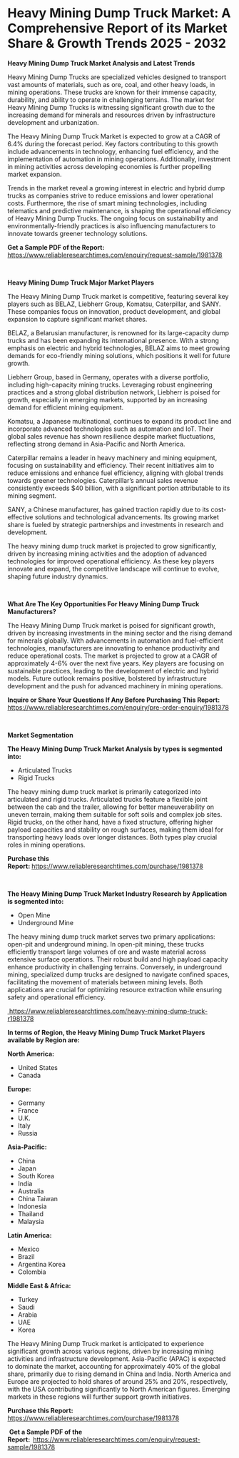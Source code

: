 <p><h1>Heavy Mining Dump Truck Market: A Comprehensive Report of its Market Share & Growth Trends 2025 - 2032</h1></p><p><strong>Heavy Mining Dump Truck Market Analysis and Latest Trends</strong></p>
<p><p>Heavy Mining Dump Trucks are specialized vehicles designed to transport vast amounts of materials, such as ore, coal, and other heavy loads, in mining operations. These trucks are known for their immense capacity, durability, and ability to operate in challenging terrains. The market for Heavy Mining Dump Trucks is witnessing significant growth due to the increasing demand for minerals and resources driven by infrastructure development and urbanization.</p><p>The Heavy Mining Dump Truck Market is expected to grow at a CAGR of 6.4% during the forecast period. Key factors contributing to this growth include advancements in technology, enhancing fuel efficiency, and the implementation of automation in mining operations. Additionally, investment in mining activities across developing economies is further propelling market expansion. </p><p>Trends in the market reveal a growing interest in electric and hybrid dump trucks as companies strive to reduce emissions and lower operational costs. Furthermore, the rise of smart mining technologies, including telematics and predictive maintenance, is shaping the operational efficiency of Heavy Mining Dump Trucks. The ongoing focus on sustainability and environmentally-friendly practices is also influencing manufacturers to innovate towards greener technology solutions.</p></p>
<p><strong>Get a Sample PDF of the Report:&nbsp;</strong> <a href="https://www.reliableresearchtimes.com/enquiry/request-sample/1981378?utm_campaign=3322&utm_medium=2&utm_source=Github&utm_content=ia&utm_term=12042025&utm_id=heavy-mining-dump-truck">https://www.reliableresearchtimes.com/enquiry/request-sample/1981378</a></p>
<p>&nbsp;</p>
<p><strong>Heavy Mining Dump Truck Major Market Players</strong></p>
<p><p>The Heavy Mining Dump Truck market is competitive, featuring several key players such as BELAZ, Liebherr Group, Komatsu, Caterpillar, and SANY. These companies focus on innovation, product development, and global expansion to capture significant market shares.</p><p>BELAZ, a Belarusian manufacturer, is renowned for its large-capacity dump trucks and has been expanding its international presence. With a strong emphasis on electric and hybrid technologies, BELAZ aims to meet growing demands for eco-friendly mining solutions, which positions it well for future growth.</p><p>Liebherr Group, based in Germany, operates with a diverse portfolio, including high-capacity mining trucks. Leveraging robust engineering practices and a strong global distribution network, Liebherr is poised for growth, especially in emerging markets, supported by an increasing demand for efficient mining equipment.</p><p>Komatsu, a Japanese multinational, continues to expand its product line and incorporate advanced technologies such as automation and IoT. Their global sales revenue has shown resilience despite market fluctuations, reflecting strong demand in Asia-Pacific and North America. </p><p>Caterpillar remains a leader in heavy machinery and mining equipment, focusing on sustainability and efficiency. Their recent initiatives aim to reduce emissions and enhance fuel efficiency, aligning with global trends towards greener technologies. Caterpillar’s annual sales revenue consistently exceeds $40 billion, with a significant portion attributable to its mining segment.</p><p>SANY, a Chinese manufacturer, has gained traction rapidly due to its cost-effective solutions and technological advancements. Its growing market share is fueled by strategic partnerships and investments in research and development.</p><p>The heavy mining dump truck market is projected to grow significantly, driven by increasing mining activities and the adoption of advanced technologies for improved operational efficiency. As these key players innovate and expand, the competitive landscape will continue to evolve, shaping future industry dynamics.</p></p>
<p>&nbsp;</p>
<p><strong>What Are The Key Opportunities For Heavy Mining Dump Truck Manufacturers?</strong></p>
<p><p>The Heavy Mining Dump Truck market is poised for significant growth, driven by increasing investments in the mining sector and the rising demand for minerals globally. With advancements in automation and fuel-efficient technologies, manufacturers are innovating to enhance productivity and reduce operational costs. The market is projected to grow at a CAGR of approximately 4-6% over the next five years. Key players are focusing on sustainable practices, leading to the development of electric and hybrid models. Future outlook remains positive, bolstered by infrastructure development and the push for advanced machinery in mining operations.</p></p>
<p><strong>Inquire or Share Your Questions If Any Before Purchasing This Report:</strong> <a href="https://www.reliableresearchtimes.com/enquiry/pre-order-enquiry/1981378?utm_campaign=3322&utm_medium=2&utm_source=Github&utm_content=ia&utm_term=12042025&utm_id=heavy-mining-dump-truck">https://www.reliableresearchtimes.com/enquiry/pre-order-enquiry/1981378</a></p>
<p>&nbsp;</p>
<p><strong>Market Segmentation</strong></p>
<p><strong>The Heavy Mining Dump Truck Market Analysis by types is segmented into:</strong></p>
<p><ul><li>Articulated Trucks</li><li>Rigid Trucks</li></ul></p>
<p><p>The heavy mining dump truck market is primarily categorized into articulated and rigid trucks. Articulated trucks feature a flexible joint between the cab and the trailer, allowing for better maneuverability on uneven terrain, making them suitable for soft soils and complex job sites. Rigid trucks, on the other hand, have a fixed structure, offering higher payload capacities and stability on rough surfaces, making them ideal for transporting heavy loads over longer distances. Both types play crucial roles in mining operations.</p></p>
<p><strong>Purchase this Report:&nbsp;</strong><a href="https://www.reliableresearchtimes.com/purchase/1981378?utm_campaign=3322&utm_medium=2&utm_source=Github&utm_content=ia&utm_term=12042025&utm_id=heavy-mining-dump-truck">https://www.reliableresearchtimes.com/purchase/1981378</a></p>
<p>&nbsp;</p>
<p><strong>The Heavy Mining Dump Truck Market Industry Research by Application is segmented into:</strong></p>
<p><ul><li>Open Mine</li><li>Underground Mine</li></ul></p>
<p><p>The heavy mining dump truck market serves two primary applications: open-pit and underground mining. In open-pit mining, these trucks efficiently transport large volumes of ore and waste material across extensive surface operations. Their robust build and high payload capacity enhance productivity in challenging terrains. Conversely, in underground mining, specialized dump trucks are designed to navigate confined spaces, facilitating the movement of materials between mining levels. Both applications are crucial for optimizing resource extraction while ensuring safety and operational efficiency.</p></p>
<p><a href="https://www.reliableresearchtimes.com/heavy-mining-dump-truck-r1981378?utm_campaign=3322&utm_medium=2&utm_source=Github&utm_content=ia&utm_term=12042025&utm_id=heavy-mining-dump-truck">&nbsp;https://www.reliableresearchtimes.com/heavy-mining-dump-truck-r1981378</a></p>
<p><strong>In terms of Region, the Heavy Mining Dump Truck Market Players available by Region are:</strong></p>
<p>
    <p> <strong> North America: </strong>
        <ul>
            <li>United States</li>
            <li>Canada</li>
        </ul>
        </p> 
    <p> <strong> Europe: </strong>
        <ul>
            <li>Germany</li>
            <li>France</li>
            <li>U.K.</li>
            <li>Italy</li>
            <li>Russia</li>
        </ul>
        </p> 
    <p> <strong> Asia-Pacific: </strong>
        <ul>
            <li>China</li>
            <li>Japan</li>
            <li>South Korea</li>
            <li>India</li>
            <li>Australia</li>
            <li>China Taiwan</li>
            <li>Indonesia</li>
            <li>Thailand</li>
            <li>Malaysia</li>
        </ul>
        </p> 
    <p> <strong> Latin America: </strong>
        <ul>
            <li>Mexico</li>
            <li>Brazil</li>
            <li>Argentina Korea</li>
            <li>Colombia</li>
        </ul>
        </p> 
    <p> <strong> Middle East & Africa: </strong>
        <ul>
            <li>Turkey</li>
            <li>Saudi</li>
            <li>Arabia</li>
            <li>UAE</li>
            <li>Korea</li>
        </ul>
    </p>
    </p>
<p><p>The Heavy Mining Dump Truck market is anticipated to experience significant growth across various regions, driven by increasing mining activities and infrastructure development. Asia-Pacific (APAC) is expected to dominate the market, accounting for approximately 40% of the global share, primarily due to rising demand in China and India. North America and Europe are projected to hold shares of around 25% and 20%, respectively, with the USA contributing significantly to North American figures. Emerging markets in these regions will further support growth initiatives.</p></p>
<p><strong>Purchase this Report: </strong><a href="https://www.reliableresearchtimes.com/purchase/1981378?utm_campaign=3322&utm_medium=2&utm_source=Github&utm_content=ia&utm_term=12042025&utm_id=heavy-mining-dump-truck">https://www.reliableresearchtimes.com/purchase/1981378</a></p>
<p>&nbsp;<strong>Get a Sample PDF of the Report:&nbsp;&nbsp;</strong><a href="https://www.reliableresearchtimes.com/enquiry/request-sample/1981378?utm_campaign=3322&utm_medium=2&utm_source=Github&utm_content=ia&utm_term=12042025&utm_id=heavy-mining-dump-truck">https://www.reliableresearchtimes.com/enquiry/request-sample/1981378</a></p>
<p><strong></strong></p>
<p><p></p><p></p><p></p></p>